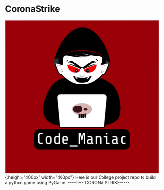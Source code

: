 # CoronaStrike
![Code_Maniac](Code_Maniac.jpg){:height="400px" width="400px"}
Here is our College project repo to build a python game using PyGame.
----THE CORONA STRIKE-----
